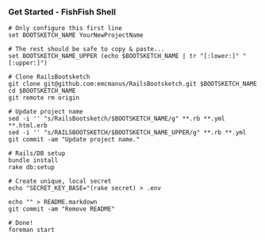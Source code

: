 ### Get Started - FishFish Shell

    # Only configure this first line
    set BOOTSKETCH_NAME YourNewProjectName

    # The rest should be safe to copy & paste...
    set BOOTSKETCH_NAME_UPPER (echo $BOOTSKETCH_NAME | tr "[:lower:]" "[:upper:]")

    # Clone RailsBootsketch
    git clone git@github.com:emcmanus/RailsBootsketch.git $BOOTSKETCH_NAME
    cd $BOOTSKETCH_NAME
    git remote rm origin

    # Update project name
    sed -i '' "s/RailsBootsketch/$BOOTSKETCH_NAME/g" **.rb **.yml **.html.erb
    sed -i '' "s/RAILSBOOTSKETCH/$BOOTSKETCH_NAME_UPPER/g" **.rb **.yml
    git commit -am "Update project name."

    # Rails/DB setup
    bundle install
    rake db:setup

    # Create unique, local secret
    echo "SECRET_KEY_BASE="(rake secret) > .env

    echo "" > README.markdown
    git commit -am "Remove README"

    # Done!
    foreman start
